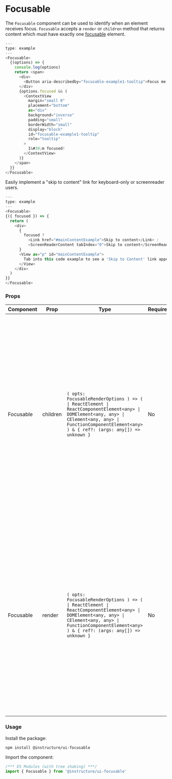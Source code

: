 # Focusable


The `Focusable` component can be used to identify when an element receives focus. `Focusable` accepts
a `render` or `children` method that returns content which must have exactly one
[focusable](https://html.spec.whatwg.org/multipage/interaction.html#focusable-area) element.

```javascript
---
type: example
---
<Focusable>
  {(options) => {
    console.log(options)
    return <span>
      <div>
        <Button aria-describedby="focusable-example1-tooltip">Focus me!</Button>
      </div>
      {options.focused && (
        <ContextView
          margin="small 0"
          placement="bottom"
          as="div"
          background="inverse"
          padding="small"
          borderWidth="small"
          display="block"
          id="focusable-example1-tooltip"
          role="tooltip"
        >
          I&#39;m focused!
        </ContextView>
      )}
    </span>
  }}
</Focusable>
```

Easily implement a "skip to content" link for keyboard-only or screenreader users.

```javascript
---
type: example
---
<Focusable>
{({ focused }) => {
  return (
    <div>
      {
        focused ?
          <Link href="#mainContentExample">Skip to content</Link> :
          <ScreenReaderContent tabIndex="0">Skip to content</ScreenReaderContent>
      }
      <View as="p" id="mainContentExample">
        Tab into this code example to see a 'Skip to Content' link appear
      </View>
    </div>
  )
}}
</Focusable>
```


### Props

| Component | Prop | Type | Required | Default | Description |
|-----------|------|------|----------|---------|-------------|
| Focusable | children | `( opts: FocusableRenderOptions ) => ( \| ReactElement \| ReactComponentElement<any> \| DOMElement<any, any> \| CElement<any, any> \| FunctionComponentElement<any> ) & { ref?: (args: any[]) => unknown }` | No | `null` | The function called on each render. Identical to `render()` @param {Object} opts - Render options @param {boolean} opts.focused - Is the element focused (via keyboard only)? @param {HTMLElement} opts.focusable - The focusable element. @param {boolean} opts.focusVisible - Whether the focus state should be visible or not. @param {function} opts.attachRef - Used internally to get a reference to the object. |
| Focusable | render | `( opts: FocusableRenderOptions ) => ( \| ReactElement \| ReactComponentElement<any> \| DOMElement<any, any> \| CElement<any, any> \| FunctionComponentElement<any> ) & { ref?: (args: any[]) => unknown }` | No | - | The function called on each render. Identical to `children()`. @param {Object} opts - Render options @param {boolean} opts.focused - Is the element focused (via keyboard only)? @param {HTMLElement} opts.focusable - The focusable element. @param {boolean} opts.focusVisible - Whether the focus state should be visible or not. @param {function} opts.attachRef - Used internally to get a reference to the object. |

### Usage

Install the package:

```shell
npm install @instructure/ui-focusable
```

Import the component:

```javascript
/*** ES Modules (with tree shaking) ***/
import { Focusable } from '@instructure/ui-focusable'
```

